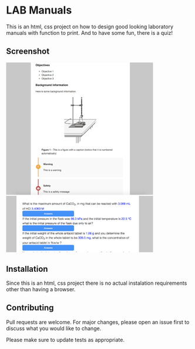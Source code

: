 # LAB Manuals

This is an html, css project on how to design good looking laboratory manuals with function to print.
And to have some fun, there is a quiz!

## Screenshot

<img src="doc/manual.png" alt="Screenshot" width="400"/>

<img src="doc/quiz.png" alt="Screenshot" width="400"/>

## Installation

Since this is an html, css project there is no actual instalation requirements other than having a browser.

## Contributing
Pull requests are welcome. For major changes, please open an issue first to discuss what you would like to change.

Please make sure to update tests as appropriate.
